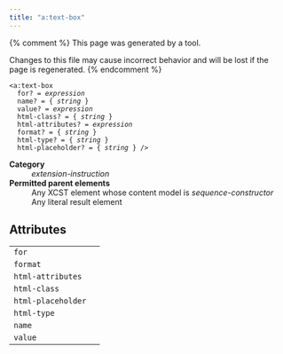 ```yaml
---
title: "a:text-box"
---
```


{% comment %}
This page was generated by a tool.

Changes to this file may cause incorrect behavior and will be lost if
the page is regenerated.
{% endcomment %}

<div class="ref-element-syntax language-xml highlighter-rouge"><pre class="highlight"><code><span class="nt">&lt;a:text-box</span>
  <span>for</span>? = <i title="expression">expression</i>
  <span>name</span>? = { <i>string</i> }
  <span>value</span>? = <i title="expression">expression</i>
  <span>html-class</span>? = { <i>string</i> }
  <span>html-attributes</span>? = <i title="expression">expression</i>
  <span>format</span>? = { <i>string</i> }
  <span>html-type</span>? = { <i>string</i> }
  <span>html-placeholder</span>? = { <i>string</i> } /&gt;</code></pre></div>
<dl>
   <dt><b>Category</b></dt>
   <dd><i>extension-instruction</i></dd>
   <dt><b>Permitted parent elements</b></dt>
   <dd>Any XCST element whose content model is <i>sequence-constructor</i></dd>
   <dd>Any literal result element</dd>
</dl>
<h2>Attributes</h2>
<div class="table-responsive">
   <table class="ref-attribs">
      <tr>
         <td><code>for</code></td>
         <td></td>
      </tr>
      <tr>
         <td><code>format</code></td>
         <td></td>
      </tr>
      <tr>
         <td><code>html-attributes</code></td>
         <td></td>
      </tr>
      <tr>
         <td><code>html-class</code></td>
         <td></td>
      </tr>
      <tr>
         <td><code>html-placeholder</code></td>
         <td></td>
      </tr>
      <tr>
         <td><code>html-type</code></td>
         <td></td>
      </tr>
      <tr>
         <td><code>name</code></td>
         <td></td>
      </tr>
      <tr>
         <td><code>value</code></td>
         <td></td>
      </tr>
   </table>
</div>